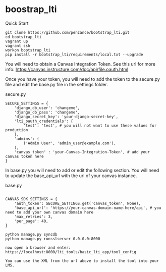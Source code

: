 # boostrap_lti

Quick Start
```
git clone https://github.com/penzance/bootstrap_lti.git
cd bootstrap_lti
vagrant up
vagrant ssh
workon bootstrap_lti
pip install -r bootstrap_lti/requirements/local.txt --upgrade
```
You will need to obtain a Canvas Integration Token. See this url
for more info: https://canvas.instructure.com/doc/api/file.oauth.html

Once you have your token, you will need to add the token to the secure.py file and 
edit the base.py file in the settings folder.

secure.py
```
SECURE_SETTINGS = {
	'django_db_user': 'changeme',
	'django_db_pass': 'changeme',
	'django_secret_key': 'your-django-secret-key', 
	'lti_oauth_credentials': {
		'test': 'test', # you will not want to use these values for production
	},
	'admins': (
		('Admin User', 'admin_user@example.com'),
	),
	'canvas_token' : 'your-Canvas-Integration-Token', # add your canvas token here
}
```

In base.py you will need to add or edit the following section. You will need to update the 
base_api_url with the url of your canvas instance. 

base.py
```

CANVAS_SDK_SETTINGS = {
    'auth_token': SECURE_SETTINGS.get('canvas_token', None),
    'base_api_url': 'https://your-canvas-domain-name-here/api', # you need to add your own canvas domain here
    'max_retries': 3,
    'per_page': 40,
}
```

```
python manage.py syncdb
python manage.py runsslserver 0.0.0.0:8000

now open a browser and enter:
https://localhost:8000/lti_tools/basic_lti_app/tool_config

You can use the XML from the url above to install the tool into your LMS.

```
